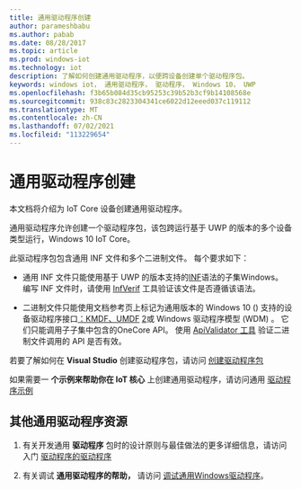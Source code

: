 ```yaml
---
title: 通用驱动程序创建
author: parameshbabu
ms.author: pabab
ms.date: 08/28/2017
ms.topic: article
ms.prod: windows-iot
ms.technology: iot
description: 了解如何创建通用驱动程序，以便跨设备创建单个驱动程序包。
keywords: windows iot， 通用驱动程序， 驱动程序， Windows 10， UWP
ms.openlocfilehash: f3b65b084d35cb95253c39b52b3cf9b14108568e
ms.sourcegitcommit: 938c83c2823304341ce6022d12eeed037c119112
ms.translationtype: MT
ms.contentlocale: zh-CN
ms.lasthandoff: 07/02/2021
ms.locfileid: "113229654"
---
```

# <a name="universal-driver-creation"></a>通用驱动程序创建

本文档将介绍为 IoT Core 设备创建通用驱动程序。

通用驱动程序允许创建一个驱动程序包，该包跨运行基于 UWP 的版本的多个设备类型运行，Windows 10 IoT Core。

此驱动程序包包含通用 INF 文件和多个二进制文件。 每个要求如下：
- 通用 INF 文件只能使用基于 UWP 的版本支持的[INF](https://docs.microsoft.com/windows-hardware/drivers/install/using-a-universal-inf-file#which-inf-sections-are-invalid-in-a-universal-inf-file)语法的子集Windows。 编写 INF 文件时，请使用 [InfVerif](https://docs.microsoft.com/windows-hardware/drivers/devtest/infverif) 工具验证该文件是否遵循该语法。

- 二进制文件只能使用文档参考页上标记为通用版本的 Windows 10 () 支持的设备驱动程序接口[：KMDF、UMDF](https://docs.microsoft.com/windows-hardware/drivers/wdf/index) [2](https://docs.microsoft.com/windows-hardware/drivers/wdf/getting-started-with-umdf-version-2)或 Windows 驱动程序模型 (WDM) 。 它们只能调用子子集中包含的OneCore API。 使用 [ApiValidator 工具](https://docs.microsoft.com/windows-hardware/drivers/develop/validating-universal-drivers) 验证二进制文件调用的 API 是否有效。

若要了解如何在 **Visual Studio** 创建驱动程序包，请访问 [创建驱动程序包](https://docs.microsoft.com/windows-hardware/drivers/develop/creating-a-driver-package)

如果需要一 **个示例来帮助你在 IoT 核心** 上创建通用驱动程序，请访问通用 [驱动程序示例](https://developer.microsoft.com/en-us/windows/iot/samples/driverlab)

## <a name="additional-universal-driver-resources"></a>其他通用驱动程序资源

1. 有关开发通用 **驱动程序** 包时的设计原则与最佳做法的更多详细信息，请访问入门 [驱动程序的驱动程序](https://docs.microsoft.com/windows-hardware/drivers/develop/getting-started-with-universal-drivers)

2. 有关调试 **通用驱动程序的帮助，** 请访问 [调试通用Windows驱动程序](https://docs.microsoft.com/windows-hardware/drivers/develop/debugging-a-universal-driver)。

